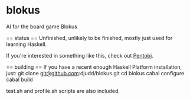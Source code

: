 blokus
======

AI for the board game Blokus

== status ==
Unfinished, unlikely to be finished, mostly just used for learning Haskell. 

If you're interested in something like this, check out [Pentobi](http://pentobi.sourceforge.net/).

== building ==
If you have a recent enough Haskell Platform installation, just:
  git clone git@github.com:djudd/blokus.git
  cd blokus
  cabal configure
  cabal build

test.sh and profile.sh scripts are also included.
